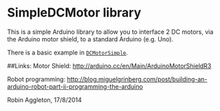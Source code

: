 # SimpleDCMotor library

This is a simple Arduino library to allow you to interface 2 DC motors, via the Arduino motor shield, to a standard Arduino (e.g. Uno).

There is a basic example in [`DCMotorSimple`](DCMotorSimple.cpp).

##Links:
Motor Shield: http://arduino.cc/en/Main/ArduinoMotorShieldR3

Robot programming: http://blog.miguelgrinberg.com/post/building-an-arduino-robot-part-ii-programming-the-arduino

Robin Aggleton, 17/8/2014